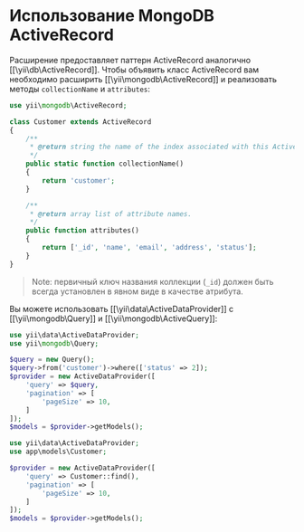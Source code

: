 Использование MongoDB ActiveRecord
==============================

Расширение предоставляет паттерн ActiveRecord аналогично [[\yii\db\ActiveRecord]].
Чтобы объявить класс ActiveRecord вам необходимо расширить [[\yii\mongodb\ActiveRecord]] и реализовать методы `collectionName` и `attributes`:

```php
use yii\mongodb\ActiveRecord;

class Customer extends ActiveRecord
{
    /**
     * @return string the name of the index associated with this ActiveRecord class.
     */
    public static function collectionName()
    {
        return 'customer';
    }

    /**
     * @return array list of attribute names.
     */
    public function attributes()
    {
        return ['_id', 'name', 'email', 'address', 'status'];
    }
}
```

> Note: первичный ключ названия коллекции (`_id`) должен быть всегда установлен в явном виде в качестве атрибута.

Вы можете использовать [[\yii\data\ActiveDataProvider]] с [[\yii\mongodb\Query]] и [[\yii\mongodb\ActiveQuery]]:

```php
use yii\data\ActiveDataProvider;
use yii\mongodb\Query;

$query = new Query();
$query->from('customer')->where(['status' => 2]);
$provider = new ActiveDataProvider([
    'query' => $query,
    'pagination' => [
        'pageSize' => 10,
    ]
]);
$models = $provider->getModels();
```

```php
use yii\data\ActiveDataProvider;
use app\models\Customer;

$provider = new ActiveDataProvider([
    'query' => Customer::find(),
    'pagination' => [
        'pageSize' => 10,
    ]
]);
$models = $provider->getModels();
```
